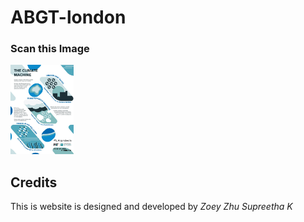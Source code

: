 # ABGT-london

### Scan this Image

<img src="https://github.com/zy-zhu/ABGT_london/blob/main/static/marker/marker_full.jpg?raw=true" width=20% alt="Poster"></img>


## Credits

This is website is designed and developed by 
*Zoey Zhu*
*Supreetha K*

